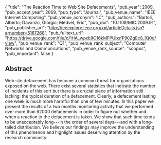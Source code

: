 {
  "title": "The Reaction Time to Web Site Defacements",
  "pub_year": 2009,
  "pub_accept_year": 2009,
  "pub_type": "Journal",
  "pub_venue_name": "IEEE Internet Computing",
  "pub_venue_acronym": "IC",
  "pub_authors": "Bartoli, Alberto; Davanzo, Giorgio; Medvet, Eric",
  "pub_doi": "10.1109/MIC.2009.91",
  "pub_publisher_url": "http://ieeexplore.ieee.org/xpl/articleDetails.jsp?arnumber=5167268",
  "pub_fulltext_url": "https://drive.google.com/file/d/1HA_wpxb9C16kMFPUbsfP90ZgEc8_1Q0o/view",
  "pub_venue_rank": "Q1",
  "pub_venue_rank_subject": "Computer Networks and Communications",
  "pub_venue_rank_source": "scopus",
  "pub_important": false
}

## Abstract
Web site defacement has become a common threat for organizations exposed on the web. There exist several statistics that indicate the number of incidents of this sort but there is a crucial piece of information still lacking: the typical duration of a defacement. Clearly, a defacement lasting one week is much more harmful than one of few minutes. In this paper we present the results of a two months monitoring activity that we performed over more than 62000 defacements in order to figure out whether and when a reaction to the defacement is taken. We show that such time tends to be unacceptably long---in the order of several days---and with a long-tailed distribution. We believe our findings may improve the understanding of this phenomenon and highlight issues deserving attention by the research community.
